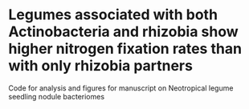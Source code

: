 # Legumes associated with both Actinobacteria and rhizobia show higher nitrogen fixation rates than with only rhizobia partners
Code for analysis and figures for manuscript on Neotropical legume seedling nodule bacteriomes
